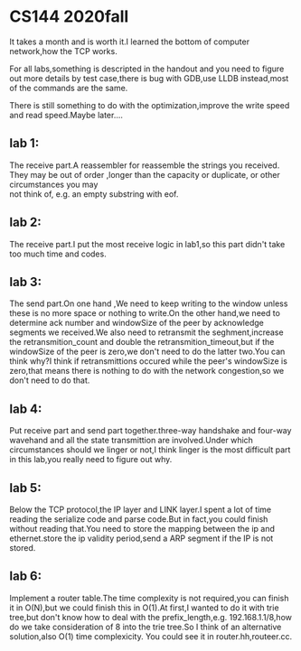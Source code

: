 # CS144 2020fall

It takes a month and is worth it.I learned the bottom of computer network,how the TCP works.

For all labs,something is descripted in the handout and you need to figure out more details by test case,there is bug with GDB,use LLDB instead,most of the commands are the same.

There is still something to do with the optimization,improve the write speed and read speed.Maybe later....

## lab 1:

The receive part.A reassembler for reassemble the strings you received. They may be out of order ,longer than the capacity or duplicate, or other circumstances you may <br> not think of, e.g. an empty substring with eof.
	
## lab 2:
The receive part.I put the most receive logic in lab1,so this part didn't take too much time and codes.
	
## lab 3:
The send part.On one hand ,We need to keep writing to the window unless these is no more space or nothing to write.On the other hand,we need to determine ack number and windowSize of the peer by acknowledge segments we received.We also need to retransmit the seghment,increase the retransmition_count and double the retransmition_timeout,but if the windowSize of the peer is zero,we don't need to do the latter two.You can think why?I think if retransmittions occured while the peer's windowSize is zero,that means there is nothing to do with the network congestion,so we don't need to do that.
	
## lab 4:
Put receive part and send part together.three-way handshake and four-way wavehand and all the state transmittion are involved.Under which circumstances should we linger or not,I think linger is the most difficult part in this lab,you really need to figure out why.
	
## lab 5:
Below the TCP protocol,the IP layer and LINK layer.I spent a lot of time reading the serialize code and parse code.But in fact,you could finish without reading that.You need to store the mapping between the ip and ethernet.store the ip validity period,send a ARP segment if the IP is not stored.
	
## lab 6:
Implement a router table.The time complexity is not required,you can finish it in O(N),but we could finish this in O(1).At first,I wanted to do it with trie tree,but don't know how to deal with the prefix_length,e.g. 192.168.1.1/8,how do we take consideration of 8 into the trie tree.So I think of an alternative solution,also O(1) time complexicity. You could see it in router.hh,routeer.cc.
	
